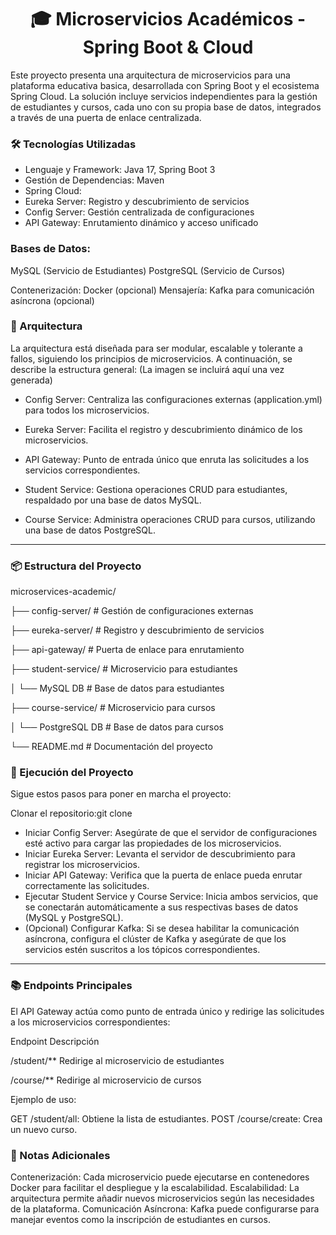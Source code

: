<h1 align="center">🎓 Microservicios Académicos - Spring Boot & Cloud</h1>

Este proyecto presenta una arquitectura de microservicios para una plataforma educativa basica, desarrollada con Spring Boot y el ecosistema Spring Cloud. La solución incluye servicios independientes para la gestión de estudiantes y cursos, cada uno con su propia base de datos, integrados a través de una puerta de enlace centralizada.

### **🛠️ Tecnologías Utilizadas**

- Lenguaje y Framework: Java 17, Spring Boot 3
- Gestión de Dependencias: Maven
- Spring Cloud:
- Eureka Server: Registro y descubrimiento de servicios
- Config Server: Gestión centralizada de configuraciones
- API Gateway: Enrutamiento dinámico y acceso unificado


### **Bases de Datos:**
MySQL (Servicio de Estudiantes)
PostgreSQL (Servicio de Cursos)


Contenerización: Docker (opcional)
Mensajería: Kafka para comunicación asíncrona (opcional)


### **🧩 Arquitectura**
La arquitectura está diseñada para ser modular, escalable y tolerante a fallos, siguiendo los principios de microservicios. A continuación, se describe la estructura general:
 (La imagen se incluirá aquí una vez generada)

- Config Server: Centraliza las configuraciones externas (application.yml) para todos los microservicios.
  
- Eureka Server: Facilita el registro y descubrimiento dinámico de los microservicios.
- API Gateway: Punto de entrada único que enruta las solicitudes a los servicios correspondientes.
- Student Service: Gestiona operaciones CRUD para estudiantes, respaldado por una base de datos MySQL.
- Course Service: Administra operaciones CRUD para cursos, utilizando una base de datos PostgreSQL.
____________________________________________________________________________________________________

### **📦 Estructura del Proyecto**

microservices-academic/

├── config-server/             # Gestión de configuraciones externas

├── eureka-server/             # Registro y descubrimiento de servicios

├── api-gateway/               # Puerta de enlace para enrutamiento

├── student-service/           # Microservicio para estudiantes

│   └── MySQL DB              # Base de datos para estudiantes

├── course-service/            # Microservicio para cursos

│   └── PostgreSQL DB         # Base de datos para cursos

└── README.md                  # Documentación del proyecto


### **🚀 Ejecución del Proyecto**
Sigue estos pasos para poner en marcha el proyecto:

Clonar el repositorio:git clone <URL-del-repositorio>


- Iniciar Config Server: Asegúrate de que el servidor de configuraciones esté activo para cargar las propiedades de los microservicios.
- Iniciar Eureka Server: Levanta el servidor de descubrimiento para registrar los microservicios.
- Iniciar API Gateway: Verifica que la puerta de enlace pueda enrutar correctamente las solicitudes.
- Ejecutar Student Service y Course Service: Inicia ambos servicios, que se conectarán automáticamente a sus respectivas bases de datos (MySQL y PostgreSQL).
- (Opcional) Configurar Kafka: Si se desea habilitar la comunicación asíncrona, configura el clúster de Kafka y asegúrate de que los servicios estén suscritos a los tópicos correspondientes.
_______________________________________________________________________________

### **📚 Endpoints Principales**
El API Gateway actúa como punto de entrada único y redirige las solicitudes a los microservicios correspondientes:


Endpoint
Descripción

/student/**
Redirige al microservicio de estudiantes

/course/**
Redirige al microservicio de cursos

Ejemplo de uso:

GET /student/all: Obtiene la lista de estudiantes.
POST /course/create: Crea un nuevo curso.


### **📝 Notas Adicionales**

Contenerización: Cada microservicio puede ejecutarse en contenedores Docker para facilitar el despliegue y la escalabilidad.
Escalabilidad: La arquitectura permite añadir nuevos microservicios según las necesidades de la plataforma.
Comunicación Asíncrona: Kafka puede configurarse para manejar eventos como la inscripción de estudiantes en cursos.

  
